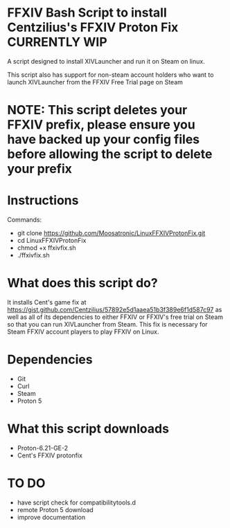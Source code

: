 # FFXIV Bash Script to install Centzilius's FFXIV Proton Fix CURRENTLY WIP
A script designed to install XIVLauncher and run it on Steam on linux. 

This script also has support for non-steam account holders who want to launch XIVLauncher from the FFXIV Free Trial page on Steam

# NOTE: This script deletes your FFXIV prefix, please ensure you have backed up your config files before allowing the script to delete your prefix

# Instructions


Commands:

- git clone https://github.com/Moosatronic/LinuxFFXIVProtonFix.git
- cd LinuxFFXIVProtonFix
- chmod +x ffxivfix.sh
- ./ffxivfix.sh

# What does this script do?

It installs Cent's game fix at https://gist.github.com/Centzilius/57892e5d1aaea51b3f389e6f1d587c97 as well as all of its dependencies to either FFXIV or FFXIV's free trial on Steam so that you can run XIVLauncher from Steam. This fix is necessary for Steam FFXIV account players to play FFXIV on Linux.

# Dependencies

- Git
- Curl
- Steam
- Proton 5

# What this script downloads

- Proton-6.21-GE-2
- Cent's FFXIV protonfix 

# TO DO

- have script check for compatibilitytools.d
- remote Proton 5 download
- improve documentation
